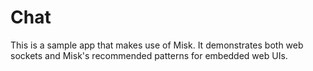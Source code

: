 # Chat

This is a sample app that makes use of Misk. It demonstrates both web sockets and Misk's recommended
patterns for embedded web UIs.
